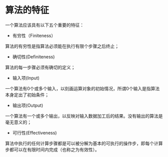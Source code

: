 # 算法的特征
一个算法应该具有以下五个重要的特征：
* 有穷性（Finiteness）

算法的有穷性是指算法必须能在执行有限个步骤之后终止；
* 确切性(Definiteness)

算法的每一步骤必须有确切的定义；
* 输入项(Input)

一个算法有0个或多个输入，以刻画运算对象的初始情况，所谓0个输入是指算法本身定出了初始条件；
* 输出项(Output)

一个算法有一个或多个输出，以反映对输入数据加工后的结果。没有输出的算法是毫无意义的；
* 可行性(Effectiveness)

算法中执行的任何计算步骤都是可以被分解为基本的可执行的操作步，即每个计算步都可以在有限时间内完成（也称之为有效性）。